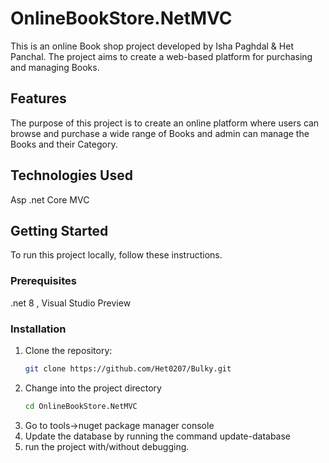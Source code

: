 # OnlineBookStore.NetMVC

This is an online Book shop project developed by Isha Paghdal & Het Panchal. The project aims to create a web-based platform for purchasing and managing Books.

## Features

The purpose of this project is to create an online platform where users can browse and purchase a wide range of Books and admin can manage the Books and their Category.

## Technologies Used

Asp .net Core MVC

## Getting Started

To run this project locally, follow these instructions.

### Prerequisites

.net 8 , Visual Studio Preview

### Installation

1. Clone the repository:
   ```bash
   git clone https://github.com/Het0207/Bulky.git
2. Change into the project directory
   ```bash
   cd OnlineBookStore.NetMVC

3. Go to tools->nuget package manager console
4. Update the database by running the command update-database
5. run the project with/without debugging.
